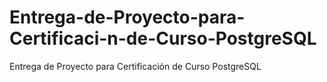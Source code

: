 # Entrega-de-Proyecto-para-Certificaci-n-de-Curso-PostgreSQL
Entrega de Proyecto para Certificación de Curso PostgreSQL
